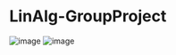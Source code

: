 ﻿# LinAlg-GroupProject
![image](https://github.com/user-attachments/assets/cc60d94e-51e0-45fa-8aad-f69e1886ef13)
![image](https://github.com/user-attachments/assets/9a715fbd-2e0e-4a1c-a50f-389ba6e2cbad)


